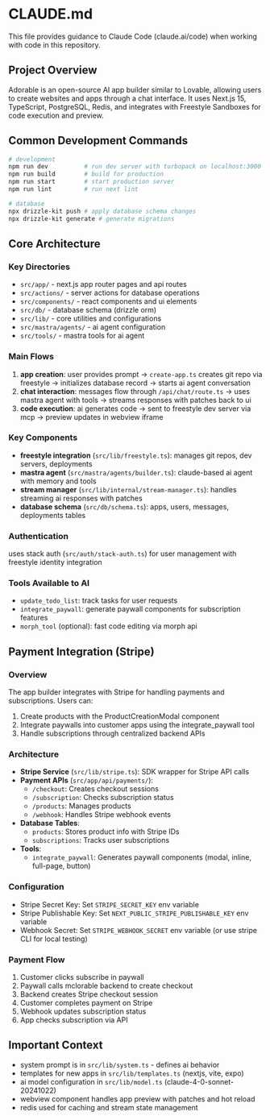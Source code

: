 # CLAUDE.md

This file provides guidance to Claude Code (claude.ai/code) when working with code in this repository.

## Project Overview

Adorable is an open-source AI app builder similar to Lovable, allowing users to create websites and apps through a chat interface. It uses Next.js 15, TypeScript, PostgreSQL, Redis, and integrates with Freestyle Sandboxes for code execution and preview.

## Common Development Commands

```bash
# development
npm run dev          # run dev server with turbopack on localhost:3000
npm run build        # build for production
npm run start        # start production server
npm run lint         # run next lint

# database
npx drizzle-kit push # apply database schema changes
npx drizzle-kit generate # generate migrations
```

## Core Architecture

### Key Directories
- `src/app/` - next.js app router pages and api routes
- `src/actions/` - server actions for database operations  
- `src/components/` - react components and ui elements
- `src/db/` - database schema (drizzle orm)
- `src/lib/` - core utilities and configurations
- `src/mastra/agents/` - ai agent configuration
- `src/tools/` - mastra tools for ai agent

### Main Flows

1. **app creation**: user provides prompt → `create-app.ts` creates git repo via freestyle → initializes database record → starts ai agent conversation
2. **chat interaction**: messages flow through `/api/chat/route.ts` → uses mastra agent with tools → streams responses with patches back to ui
3. **code execution**: ai generates code → sent to freestyle dev server via mcp → preview updates in webview iframe

### Key Components

- **freestyle integration** (`src/lib/freestyle.ts`): manages git repos, dev servers, deployments
- **mastra agent** (`src/mastra/agents/builder.ts`): claude-based ai agent with memory and tools
- **stream manager** (`src/lib/internal/stream-manager.ts`): handles streaming ai responses with patches
- **database schema** (`src/db/schema.ts`): apps, users, messages, deployments tables

### Authentication
uses stack auth (`src/auth/stack-auth.ts`) for user management with freestyle identity integration

### Tools Available to AI
- `update_todo_list`: track tasks for user requests
- `integrate_paywall`: generate paywall components for subscription features
- `morph_tool` (optional): fast code editing via morph api

## Payment Integration (Stripe)

### Overview
The app builder integrates with Stripe for handling payments and subscriptions. Users can:
1. Create products with the ProductCreationModal component
2. Integrate paywalls into customer apps using the integrate_paywall tool
3. Handle subscriptions through centralized backend APIs

### Architecture
- **Stripe Service** (`src/lib/stripe.ts`): SDK wrapper for Stripe API calls
- **Payment APIs** (`src/app/api/payments/`):
  - `/checkout`: Creates checkout sessions
  - `/subscription`: Checks subscription status
  - `/products`: Manages products
  - `/webhook`: Handles Stripe webhook events
- **Database Tables**:
  - `products`: Stores product info with Stripe IDs
  - `subscriptions`: Tracks user subscriptions
- **Tools**:
  - `integrate_paywall`: Generates paywall components (modal, inline, full-page, button)

### Configuration
- Stripe Secret Key: Set `STRIPE_SECRET_KEY` env variable
- Stripe Publishable Key: Set `NEXT_PUBLIC_STRIPE_PUBLISHABLE_KEY` env variable
- Webhook Secret: Set `STRIPE_WEBHOOK_SECRET` env variable (or use stripe CLI for local testing)

### Payment Flow
1. Customer clicks subscribe in paywall
2. Paywall calls mclorable backend to create checkout
3. Backend creates Stripe checkout session
4. Customer completes payment on Stripe
5. Webhook updates subscription status
6. App checks subscription via API

## Important Context

- system prompt is in `src/lib/system.ts` - defines ai behavior
- templates for new apps in `src/lib/templates.ts` (nextjs, vite, expo)
- ai model configuration in `src/lib/model.ts` (claude-4-0-sonnet-20241022)
- webview component handles app preview with patches and hot reload
- redis used for caching and stream state management